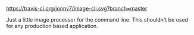 https://travis-ci.org/jonny7/image-cli.svg?branch=master

Just a little image processor for the command line. This shouldn't be used for any production based application.